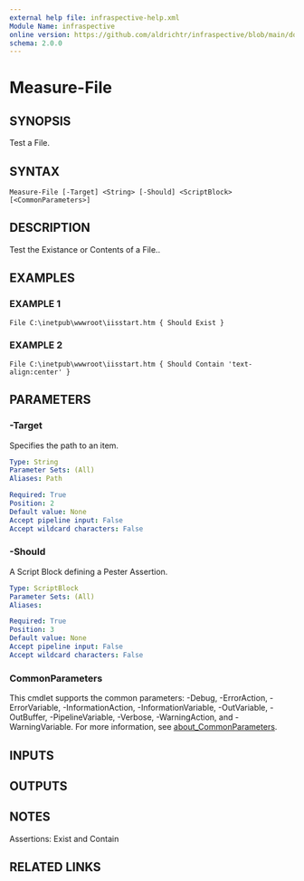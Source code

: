 ```yaml
---
external help file: infraspective-help.xml
Module Name: infraspective
online version: https://github.com/aldrichtr/infraspective/blob/main/docs/help/Measure-File.md
schema: 2.0.0
---
```


# Measure-File

## SYNOPSIS
Test a File.

## SYNTAX

```
Measure-File [-Target] <String> [-Should] <ScriptBlock> [<CommonParameters>]
```

## DESCRIPTION
Test the Existance or Contents of a File..

## EXAMPLES

### EXAMPLE 1
```
File C:\inetpub\wwwroot\iisstart.htm { Should Exist }
```

### EXAMPLE 2
```
File C:\inetpub\wwwroot\iisstart.htm { Should Contain 'text-align:center' }
```

## PARAMETERS

### -Target
Specifies the path to an item.

```yaml
Type: String
Parameter Sets: (All)
Aliases: Path

Required: True
Position: 2
Default value: None
Accept pipeline input: False
Accept wildcard characters: False
```

### -Should
A Script Block defining a Pester Assertion.

```yaml
Type: ScriptBlock
Parameter Sets: (All)
Aliases:

Required: True
Position: 3
Default value: None
Accept pipeline input: False
Accept wildcard characters: False
```

### CommonParameters
This cmdlet supports the common parameters: -Debug, -ErrorAction, -ErrorVariable, -InformationAction, -InformationVariable, -OutVariable, -OutBuffer, -PipelineVariable, -Verbose, -WarningAction, and -WarningVariable. For more information, see [about_CommonParameters](http://go.microsoft.com/fwlink/?LinkID=113216).

## INPUTS

## OUTPUTS

## NOTES
Assertions: Exist and Contain

## RELATED LINKS

